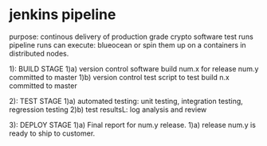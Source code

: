 # jenkins pipeline

purpose: continous delivery of production grade crypto software test runs
pipeline runs can execute: blueocean or spin them up on a containers in distributed nodes. 

1): BUILD STAGE
1)a) version control software build num.x for release num.y committed to master
1)b) version control test script to test build n.x  committed to master

2): TEST STAGE
1)a) automated testing: unit testing, integration testing, regression testing
2)b) test resultsL: log analysis and review

3): DEPLOY STAGE
1)a) Final report for num.y release.
1)a) release num.y is ready to ship to customer.








